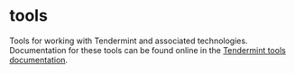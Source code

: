 # tools

Tools for working with Tendermint and associated technologies. Documentation for
these tools can be found online in the [Tendermint tools
documentation](https://docs.tendermint.com/v0.37/tools/).
